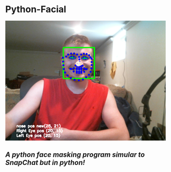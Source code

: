 # Python-Facial

![logo](logo.png)


## *A python face masking program simular to SnapChat but in python!*

